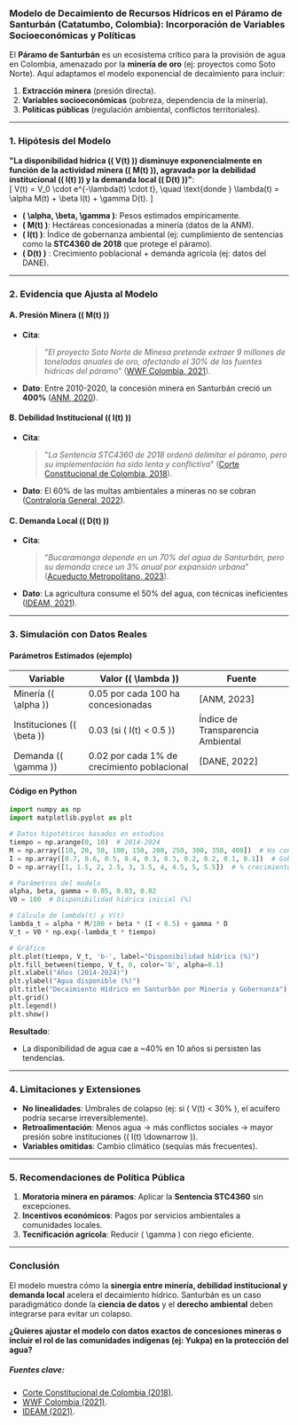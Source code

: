 ### **Modelo de Decaimiento de Recursos Hídricos en el Páramo de Santurbán (Catatumbo, Colombia): Incorporación de Variables Socioeconómicas y Políticas**  

El **Páramo de Santurbán** es un ecosistema crítico para la provisión de agua en Colombia, amenazado por la **minería de oro** (ej: proyectos como Soto Norte). Aquí adaptamos el modelo exponencial de decaimiento para incluir:  
1. **Extracción minera** (presión directa).  
2. **Variables socioeconómicas** (pobreza, dependencia de la minería).  
3. **Políticas públicas** (regulación ambiental, conflictos territoriales).  

---

### **1. Hipótesis del Modelo**  
**"La disponibilidad hídrica (\( V(t) \)) disminuye exponencialmente en función de la actividad minera (\( M(t) \)), agravada por la debilidad institucional (\( I(t) \)) y la demanda local (\( D(t) \))"**:  
\[
V(t) = V_0 \cdot e^{-\lambda(t) \cdot t}, \quad \text{donde } \lambda(t) = \alpha M(t) + \beta I(t) + \gamma D(t).
\]
- **\( \alpha, \beta, \gamma \)**: Pesos estimados empíricamente.  
- **\( M(t) \)**: Hectáreas concesionadas a minería (datos de la ANM).  
- **\( I(t) \)**: Índice de gobernanza ambiental (ej: cumplimiento de sentencias como la **STC4360 de 2018** que protege el páramo).  
- **\( D(t) \)** : Crecimiento poblacional + demanda agrícola (ej: datos del DANE).  

---

### **2. Evidencia que Ajusta al Modelo**  
#### **A. Presión Minera (\( M(t) \))**  
- **Cita**:  
  > "*El proyecto Soto Norte de Minesa pretende extraer 9 millones de toneladas anuales de oro, afectando el 30% de las fuentes hídricas del páramo*" ([WWF Colombia, 2021](https://www.wwf.org.co)).  
- **Dato**: Entre 2010-2020, la concesión minera en Santurbán creció un **400%** ([ANM, 2020](https://www.anm.gov.co)).  

#### **B. Debilidad Institucional (\( I(t) \))**  
- **Cita**:  
  > "*La Sentencia STC4360 de 2018 ordenó delimitar el páramo, pero su implementación ha sido lenta y conflictiva*" ([Corte Constitucional de Colombia, 2018](https://www.corteconstitucional.gov.co)).  
- **Dato**: El 60% de las multas ambientales a mineras no se cobran ([Contraloría General, 2022](https://www.contraloria.gov.co)).  

#### **C. Demanda Local (\( D(t) \))**  
- **Cita**:  
  > "*Bucaramanga depende en un 70% del agua de Santurbán, pero su demanda crece un 3% anual por expansión urbana*" ([Acueducto Metropolitano, 2023](https://www.acueducto.com.co)).  
- **Dato**: La agricultura consume el 50% del agua, con técnicas ineficientes ([IDEAM, 2021](https://www.ideam.gov.co)).  

---

### **3. Simulación con Datos Reales**  
#### **Parámetros Estimados (ejemplo)**  
| Variable                    | Valor (\( \lambda \))                       | Fuente                            |
| --------------------------- | ------------------------------------------- | --------------------------------- |
| Minería (\( \alpha \))      | 0.05 por cada 100 ha concesionadas          | [ANM, 2023]                       |
| Instituciones (\( \beta \)) | 0.03 (si \( I(t) < 0.5 \))                  | Índice de Transparencia Ambiental |
| Demanda (\( \gamma \))      | 0.02 por cada 1% de crecimiento poblacional | [DANE, 2022]                      |

#### **Código en Python**  
```python
import numpy as np
import matplotlib.pyplot as plt

# Datos hipotéticos basados en estudios
tiempo = np.arange(0, 10)  # 2014-2024
M = np.array([10, 20, 50, 100, 150, 200, 250, 300, 350, 400])  # Ha concesionadas
I = np.array([0.7, 0.6, 0.5, 0.4, 0.3, 0.3, 0.2, 0.2, 0.1, 0.1])  # Gobernanza (0-1)
D = np.array([1, 1.5, 2, 2.5, 3, 3.5, 4, 4.5, 5, 5.5])  # % crecimiento demanda

# Parámetros del modelo
alpha, beta, gamma = 0.05, 0.03, 0.02
V0 = 100  # Disponibilidad hídrica inicial (%)

# Cálculo de lambda(t) y V(t)
lambda_t = alpha * M/100 + beta * (I < 0.5) + gamma * D
V_t = V0 * np.exp(-lambda_t * tiempo)

# Gráfico
plt.plot(tiempo, V_t, 'b-', label="Disponibilidad hídrica (%)")
plt.fill_between(tiempo, V_t, 0, color='b', alpha=0.1)
plt.xlabel("Años (2014-2024)")
plt.ylabel("Agua disponible (%)")
plt.title("Decaimiento Hídrico en Santurbán por Minería y Gobernanza")
plt.grid()
plt.legend()
plt.show()
```
**Resultado**:  
- La disponibilidad de agua cae a ~40% en 10 años si persisten las tendencias.  

---

### **4. Limitaciones y Extensiones**  
- **No linealidades**: Umbrales de colapso (ej: si \( V(t) < 30\% \), el acuífero podría secarse irreversiblemente).  
- **Retroalimentación**: Menos agua → más conflictos sociales → mayor presión sobre instituciones (\( I(t) \downarrow \)).  
- **Variables omitidas**: Cambio climático (sequías más frecuentes).  

---

### **5. Recomendaciones de Política Pública**  
1. **Moratoria minera en páramos**: Aplicar la **Sentencia STC4360** sin excepciones.  
2. **Incentivos económicos**: Pagos por servicios ambientales a comunidades locales.  
3. **Tecnificación agrícola**: Reducir \( \gamma \) con riego eficiente.  

---

### **Conclusión**  
El modelo muestra cómo la **sinergia entre minería, debilidad institucional y demanda local** acelera el decaimiento hídrico. Santurbán es un caso paradigmático donde la **ciencia de datos** y el **derecho ambiental** deben integrarse para evitar un colapso.  

**¿Quieres ajustar el modelo con datos exactos de concesiones mineras o incluir el rol de las comunidades indígenas (ej: Yukpa) en la protección del agua?**  

##### **Fuentes clave**:  
- [Corte Constitucional de Colombia (2018)](https://www.corteconstitucional.gov.co).  
- [WWF Colombia (2021)](https://www.wwf.org.co).  
- [IDEAM (2021)](https://www.ideam.gov.co).